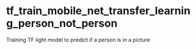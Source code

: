# tf_train_mobile_net_transfer_learning_person_not_person
Training TF light model to predict if a person is in a picture
